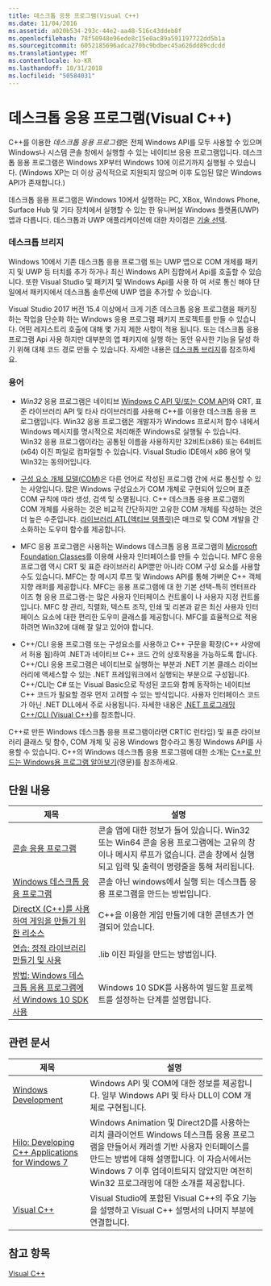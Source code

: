 ```yaml
---
title: 데스크톱 응용 프로그램(Visual C++)
ms.date: 11/04/2016
ms.assetid: a020b534-293c-44e2-aa48-516c43ddeb8f
ms.openlocfilehash: 78f50948e96ede8c15e0ac89a591197722dd5b1a
ms.sourcegitcommit: 6052185696adca270bc9bdbec45a626dd89cdcdd
ms.translationtype: MT
ms.contentlocale: ko-KR
ms.lasthandoff: 10/31/2018
ms.locfileid: "50584031"
---
```

# <a name="desktop-applications-visual-c"></a>데스크톱 응용 프로그램(Visual C++)

C++를 이용한 *데스크톱 응용 프로그램*은 전체 Windows API를 모두 사용할 수 있으며 Windows나 시스템 콘솔 창에서 실행할 수 있는 네이티브 응용 프로그램입니다. 데스크톱 응용 프로그램은 Windows XP부터 Windows 10에 이르기까지 실행될 수 있습니다. (Windows XP는 더 이상 공식적으로 지원되지 않으며 이후 도입된 많은 Windows API가 존재합니다.)

데스크톱 응용 프로그램은 Windows 10에서 실행하는 PC, XBox, Windows Phone, Surface Hub 및 기타 장치에서 실행할 수 있는 한 유니버설 Windows 플랫폼(UWP) 앱과 다릅니다. 데스크톱과 UWP 애플리케이션에 대한 차이점은 [기술 선택](https://msdn.microsoft.com/library/windows/desktop/dn614993).

### <a name="desktop-bridge"></a>데스크톱 브리지

Windows 10에서 기존 데스크톱 응용 프로그램 또는 UWP 앱으로 COM 개체를 패키지 및 UWP 등 터치를 추가 하거나 최신 Windows API 집합에서 Api를 호출할 수 있습니다. 또한 Visual Studio 및 패키지 및 Windows Api를 사용 하 여 서로 통신 해야 단일에서 패키지에서 데스크톱 솔루션에 UWP 앱을 추가할 수 있습니다.

Visual Studio 2017 버전 15.4 이상에서 크게 기존 데스크톱 응용 프로그램을 패키징하는 작업을 단순화 하는 Windows 응용 프로그램 패키지 프로젝트를 만들 수 있습니다. 어떤 레지스트리 호출에 대해 몇 가지 제한 사항이 적용 됩니다. 또는 데스크톱 응용 프로그램 Api 사용 하지만 대부분의 앱 패키지에 실행 하는 동안 유사한 기능을 달성 하기 위해 대체 코드 경로 만들 수 있습니다. 자세한 내용은 [데스크톱 브리지](/windows-uwp/porting/desktop-to-uwp-root)를 참조하세요.

### <a name="terminology"></a>용어

- *Win32* 응용 프로그램은 네이티브 [Windows C API 및/또는 COM API](https://msdn.microsoft.com/library/windows/desktop/ff818516)와 CRT, 표준 라이브러리 API 및 타사 라이브러리를 사용해 C++를 이용한 데스크톱 응용 프로그램입니다. Win32 응용 프로그램은 개발자가 Windows 프로시저 함수 내에서 Windows 메시지를 명시적으로 처리해준 Windows로 실행될 수 있습니다.  Win32 응용 프로그램이라는 공통된 이름을 사용하지만 32비트(x86) 또는 64비트(x64) 이진 파일로 컴파일할 수 있습니다. Visual Studio IDE에서 x86 용어 및 Win32는 동의어입니다.

- [구성 요소 개체 모델(COM)](/windows/desktop/com/the-component-object-model)은 다른 언어로 작성된 프로그램 간에 서로 통신할 수 있는 사양입니다. 많은 Windows 구성요소가 COM 개체로 구현되어 있으며 표준 COM 규칙에 따라 생성, 검색 및 소멸됩니다.  C++ 데스크톱 응용 프로그램의 COM 개체를 사용하는 것은 비교적 간단하지만 고유한 COM 개체를 작성하는 것은 더 높은 수준입니다. [라이브러리 ATL(액티브 템플릿)](../atl/atl-com-desktop-components.md)은 매크로 및 COM 개발을 간소화하는 도우미 함수를 제공합니다.

- MFC 응용 프로그램은 사용하는 Windows 데스크톱 응용 프로그램의 [Microsoft Foundation Classes](../mfc/mfc-desktop-applications.md)를 이용해 사용자 인터페이스를 만들 수 있습니다. MFC 응용 프로그램 역시 CRT 및 표준 라이브러리 API뿐만 아니라 COM 구성 요소를 사용할 수도 있습니다. MFC는 창 메시지 루프 및 Windows API를 통해 가벼운 C++ 객체 지향 래퍼를 제공합니다. MFC는 응용 프로그램에 대 한 기본 선택-특히 엔터프라이즈 형 응용 프로그램-는 많은 사용자 인터페이스 컨트롤이 나 사용자 지정 컨트롤입니다. MFC 창 관리, 직렬화, 텍스트 조작, 인쇄 및 리본과 같은 최신 사용자 인터페이스 요소에 대한 편리한 도우미 클래스를 제공합니다. MFC를 효율적으로 적용하려면 Win32에 대해 잘 알고 있어야 합니다.

- C++/CLI 응용 프로그램 또는 구성요소를 사용하고 C++ 구문을 확장(C++ 사양에서 허용 됨)하여 .NET과 네이티브 C++ 코드 간의 상호작용을 가능하도록 합니다.  C++/CLI 응용 프로그램은 네이티브로 실행하는 부분과 .NET 기본 클래스 라이브러리에 액세스할 수 있는 .NET 프레임워크에서 실행되는 부분으로 구성됩니다. C++/CLI는 C# 또는 Visual Basic으로 작성된 코드와 함께 동작하는 네이티브 C++ 코드가 필요할 경우 먼저 고려할 수 있는 방식입니다. 사용자 인터페이스 코드가 아닌 .NET DLL에서 주로 사용됩니다. 자세한 내용은 [.NET 프로그래밍 C++/CLI (Visual C++)](../dotnet/dotnet-programming-with-cpp-cli-visual-cpp.md)를 참조합니다.

C++로 만든 Windows 데스크톱 응용 프로그램이라면 CRT(C 런타임) 및 표준 라이브러리 클래스 및 함수, COM 개체 및 공용 Windows 함수라고 통칭 Windows API를 사용할 수 있습니다. C++의 Windows 데스크톱 응용 프로그램에 대한 소개는 [C++로 만드는 Windows용 프로그램 알아보기](http://go.microsoft.com/fwlink/p/?LinkId=262281)(영문)를 참조하세요.

## <a name="in-this-section"></a>단원 내용

|제목|설명|
|-----------|-----------------|
|[콘솔 응용 프로그램](../windows/console-applications-in-visual-cpp.md)|콘솔 앱에 대한 정보가 들어 있습니다. Win32 또는 Win64 콘솔 응용 프로그램에는 고유의 창이나 메시지 루프가 없습니다. 콘솔 창에서 실행되고 입력 및 출력이 명령줄을 통해 처리됩니다.|
|[Windows 데스크톱 응용 프로그램](../windows/windows-desktop-applications-cpp.md)|콘솔 아닌 windows에서 실행 되는 데스크톱 응용 프로그램을 만드는 방법입니다.|
|[DirectX (C++)를 사용하여 게임을 만들기 위한 리소스](../windows/resources-for-creating-a-game-using-directx.md)|C++을 이용한 게임 만들기에 대한 콘텐츠가 연결되어 있습니다.|
|[연습: 정적 라이브러리 만들기 및 사용](../windows/walkthrough-creating-and-using-a-static-library-cpp.md)|.lib 이진 파일을 만드는 방법입니다.|
|[방법: Windows 데스크톱 응용 프로그램에서 Windows 10 SDK 사용](../windows/how-to-use-the-windows-10-sdk-in-a-windows-desktop-application.md)|Windows 10 SDK를 사용하여 빌드할 프로젝트를 설정하는 단계를 설명합니다.|

## <a name="related-articles"></a>관련 문서

|제목|설명|
|-----------|-----------------|
|[Windows Development](http://go.microsoft.com/fwlink/p/?LinkId=262282)|Windows API 및 COM에 대한 정보를 제공합니다. 일부 Windows API 및 타사 DLL이 COM 개체로 구현됩니다.|
|[Hilo: Developing C++ Applications for Windows 7](http://go.microsoft.com/fwlink/p/?LinkId=262284)|Windows Animation 및 Direct2D를 사용하는 리치 클라이언트 Windows 데스크톱 응용 프로그램을 만들어서 캐러셀 기반 사용자 인터페이스를 만드는 방법에 대해 설명합니다.  이 자습서에서는 Windows 7 이후 업데이트되지 않았지만 여전히 Win32 프로그래밍에 대한 소개를 제공합니다.|
|[Visual C++](../visual-cpp-in-visual-studio.md)|Visual Studio에 포함된 Visual C++의 주요 기능을 설명하고 Visual C++ 설명서의 나머지 부분에 연결합니다.|

## <a name="see-also"></a>참고 항목

[Visual C++](../visual-cpp-in-visual-studio.md)